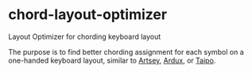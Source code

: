 # chord-layout-optimizer
Layout Optimizer for chording keyboard layout

The purpose is to find better chording assignment for each symbol on a one-handed keyboard layout, similar to [Artsey](https://artsey.io/), [Ardux](https://inkeys.wiki/en/keymaps/ardux), or [Taipo](https://inkeys.wiki/en/keymaps/taipo).
